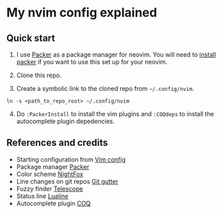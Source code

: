 # My nvim config explained

## Quick start

1. I use [Packer](https://github.com/wbthomason/packer.nvim) as a package manager for neovim.
You will need to [install packer](https://github.com/wbthomason/packer.nvim#quickstart) if you want to use this set up for your neovim.

2. Clone this repo.

3. Create a symbolic link to the cloned repo from `~/.config/nvim`.

`ln -s <path_to_repo_root> ~/.config/nvim`

4. Do `:PackerInstall` to install the vim plugins and `:COQdeps` to install the
autocomplete plugin depedencies.

## References and credits

- Starting configuration from [Vim config](https://vimconfig.com/)
- Package manager [Packer](https://github.com/wbthomason/packer.nvim)
- Color scheme [NightFox](https://github.com/EdenEast/nightfox.nvim)
- Line changes on git repos [Git gutter](https://github.com/airblade/vim-gitgutter)
- Fuzzy finder [Telescope](https://github.com/nvim-telescope/telescope.nvim)
- Status line [Lualine](https://github.com/nvim-lualine/lualine.nvim)
- Autocomplete plugin [COQ](https://github.com/ms-jpq/coq_nvim)
